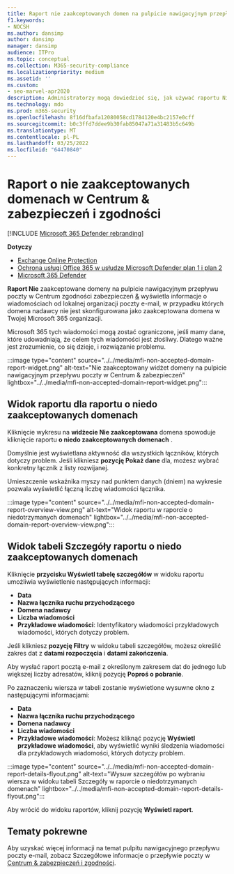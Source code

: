 ```yaml
---
title: Raport nie zaakceptowanych domen na pulpicie nawigacyjnym przepływu poczty e-mail
f1.keywords:
- NOCSH
ms.author: dansimp
author: dansimp
manager: dansimp
audience: ITPro
ms.topic: conceptual
ms.collection: M365-security-compliance
ms.localizationpriority: medium
ms.assetid: ''
ms.custom:
- seo-marvel-apr2020
description: Administratorzy mogą dowiedzieć się, jak używać raportu Nie zaakceptowane domeny na pulpicie nawigacyjnym przepływu poczty w Centrum zgodności usługi Security & w celu monitorowania wiadomości od lokalnej organizacji, w której domena nadawcy nie została skonfigurowana w programie Microsoft 365.
ms.technology: mdo
ms.prod: m365-security
ms.openlocfilehash: 8f16dfbafa12080058cd1784120e4bc2157e0cff
ms.sourcegitcommit: b0c3ffd7ddee9b30fab85047a71a31483b5c649b
ms.translationtype: MT
ms.contentlocale: pl-PL
ms.lasthandoff: 03/25/2022
ms.locfileid: "64470840"
---
```

# <a name="non-accepted-domain-report-in-the-security--compliance-center"></a>Raport o nie zaakceptowanych domenach w Centrum & zabezpieczeń i zgodności

[!INCLUDE [Microsoft 365 Defender rebranding](../includes/microsoft-defender-for-office.md)]

**Dotyczy**
- [Exchange Online Protection](exchange-online-protection-overview.md)
- [Ochrona usługi Office 365 w usłudze Microsoft Defender plan 1 i plan 2](defender-for-office-365.md)
- [Microsoft 365 Defender](../defender/microsoft-365-defender.md)

**Raport Nie** zaakceptowane domeny na pulpicie [](mail-flow-insights-v2.md) nawigacyjnym przepływu poczty w Centrum zgodności zabezpieczeń [&](https://protection.office.com) wyświetla informacje o wiadomościach od lokalnej organizacji poczty e-mail, w przypadku których domena nadawcy nie jest skonfigurowana jako zaakceptowana domena w Twojej Microsoft 365 organizacji.

Microsoft 365 tych wiadomości mogą zostać ograniczone, jeśli mamy dane, które udowadniają, że celem tych wiadomości jest złośliwy. Dlatego ważne jest zrozumienie, co się dzieje, i rozwiązanie problemu.

:::image type="content" source="../../media/mfi-non-accepted-domain-report-widget.png" alt-text="Nie zaakceptowany widżet domeny na pulpicie nawigacyjnym przepływu poczty w Centrum & zabezpieczeń" lightbox="../../media/mfi-non-accepted-domain-report-widget.png":::

## <a name="report-view-for-the-non-accepted-domain-report"></a>Widok raportu dla raportu o niedo zaakceptowanych domenach

Kliknięcie wykresu na **widżecie Nie zaakceptowana** domena spowoduje kliknięcie raportu **o niedo zaakceptowanych domenach** .

Domyślnie jest wyświetlana aktywność dla wszystkich łączników, których dotyczy problem. Jeśli klikniesz **pozycję Pokaż dane** dla, możesz wybrać konkretny łącznik z listy rozwijanej.

Umieszczenie wskaźnika myszy nad punktem danych (dniem) na wykresie pozwala wyświetlić łączną liczbę wiadomości łącznika.

:::image type="content" source="../../media/mfi-non-accepted-domain-report-overview-view.png" alt-text="Widok raportu w raporcie o niedotrzymanych domenach" lightbox="../../media/mfi-non-accepted-domain-report-overview-view.png":::

## <a name="details-table-view-for-the-non-accepted-domain-report"></a>Widok tabeli Szczegóły raportu o niedo zaakceptowanych domenach

Kliknięcie **przycisku Wyświetl tabelę szczegółów** w widoku raportu umożliwia wyświetlenie następujących informacji:

- **Data**
- **Nazwa łącznika ruchu przychodzącego**
- **Domena nadawcy**
- **Liczba wiadomości**
- **Przykładowe wiadomości**: Identyfikatory wiadomości przykładowych wiadomości, których dotyczy problem.

Jeśli klikniesz **pozycję Filtry** w widoku tabeli szczegółów, możesz określić zakres dat z **datami rozpoczęcia** i **datami zakończenia**.

Aby wysłać raport pocztą e-mail z określonym zakresem dat do jednego lub większej liczby adresatów, kliknij pozycję **Poproś o pobranie**.

Po zaznaczeniu wiersza w tabeli zostanie wyświetlone wysuwne okno z następującymi informacjami:

- **Data**
- **Nazwa łącznika ruchu przychodzącego**
- **Domena nadawcy**
- **Liczba wiadomości**
- **Przykładowe wiadomości**: Możesz kliknąć pozycję **Wyświetl przykładowe wiadomości**, [](message-trace-scc.md) aby wyświetlić wyniki śledzenia wiadomości dla przykładowych wiadomości, których dotyczy problem.

:::image type="content" source="../../media/mfi-non-accepted-domain-report-details-flyout.png" alt-text="Wysuw szczegółów po wybraniu wiersza w widoku tabeli Szczegóły w raporcie o niedotrzymanych domenach" lightbox="../../media/mfi-non-accepted-domain-report-details-flyout.png":::

Aby wrócić do widoku raportów, kliknij pozycję **Wyświetl raport**.

## <a name="related-topics"></a>Tematy pokrewne

Aby uzyskać więcej informacji na temat pulpitu nawigacyjnego przepływu poczty e-mail, zobacz Szczegółowe informacje o przepływie poczty w [Centrum & zabezpieczeń i zgodności](mail-flow-insights-v2.md).
